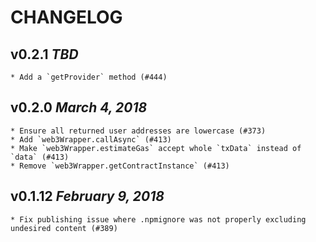# CHANGELOG

## v0.2.1 _TBD_

    * Add a `getProvider` method (#444)

## v0.2.0 _March 4, 2018_

    * Ensure all returned user addresses are lowercase (#373)
    * Add `web3Wrapper.callAsync` (#413)
    * Make `web3Wrapper.estimateGas` accept whole `txData` instead of `data` (#413)
    * Remove `web3Wrapper.getContractInstance` (#413)

## v0.1.12 _February 9, 2018_

    * Fix publishing issue where .npmignore was not properly excluding undesired content (#389)
